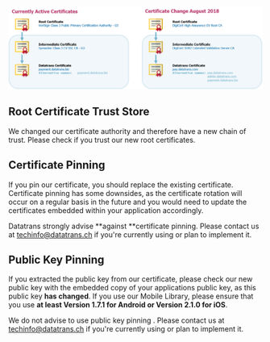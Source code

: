 ![](/assets/chain.png)

## Root Certificate Trust Store
We changed our certificate authority and therefore have a new chain of trust. Please check if you trust our new root certificates.  

## Certificate Pinning
If you pin our certificate, you should replace the existing certificate. Certificate pinning has some downsides, as the certificate rotation will occur on a regular basis in the future and you would need to update the certificates embedded within your application accordingly. 

Datatrans strongly advise **against **certificate pinning. Please contact us at [techinfo@datatrans.ch](mailto:techinfo@datatrans.ch) if you're currently using or plan to implement it.


## Public Key Pinning
If you extracted the public key from our certificate, please check our new public key with the embedded copy of your applications public key, as this public key **has changed**. If you use our Mobile Library, please ensure that you use **at least Version 1.7.1 for Android or Version 2.1.0 for iOS**. 

We do not advise to use public key pinning . Please contact us at [techinfo@datatrans.ch](mailto:techinfo@datatrans.ch) if you're currently using or plan to implement it.